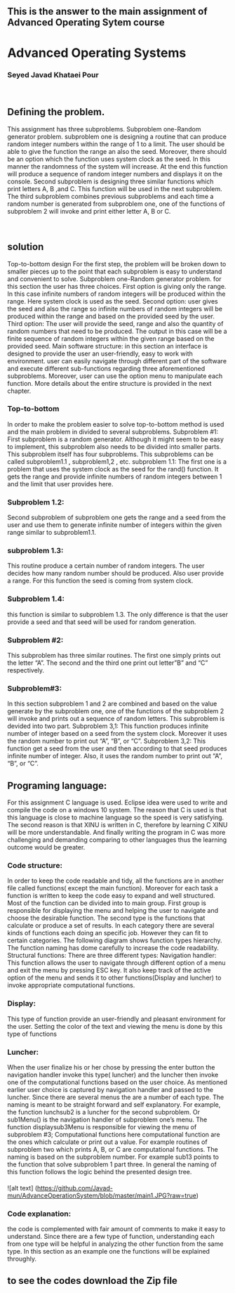 

## This is the answer to the main assignment of Advanced Operating Sytem course

# Advanced Operating Systems





### Seyed Javad Khataei Pour



 
## Defining the problem.
This assignment has three subproblems. 
Subproblem one-Random generator problem.
subproblem one is designing a routine that can produce random integer numbers within the range of 1 to a limit. The user should be able to give the function the range an also the seed. Moreover, there should be an option which the function uses system clock as the seed. In this manner the randomness of the system will increase. At the end this function will produce a sequence of random integer numbers and displays it on the console.
Second subproblem is designing three similar functions which print letters A, B ,and C. This function will be used in the next subproblem.
The third subproblem combines previous subproblems and each time a random number is generated from subproblem one, one of the functions of subproblem 2 will invoke and print either letter A, B or C.

 
## solution
Top-to-bottom design
For the first step, the problem will be broken down to smaller pieces up to the point that each subproblem is easy to understand and convenient to solve.
Subproblem one-Random generator problem.
for this section the user has three choices.
 First option is giving only the range.  In this case infinite numbers of random integers will be produced within the range. Here system clock is used as the seed.
Second option: user gives the seed and also the range so infinite numbers of random integers will be produced within the range and based on the provided seed by the user.
Third option: The user will provide the seed, range and also the quantity of random numbers that need to be produced. The output in this case will be a finite sequence of random integers within the given range based on the provided seed. 
Main software structure: in this section an interface is designed to provide the user an user-friendly, easy to work with environment. user can easily navigate through different part of the software and execute different sub-functions regarding three aforementioned subproblems.  Moreover, user can use the option menu to manipulate each function. More details about the entire structure is provided in the next chapter.

### Top-to-bottom
In order to make the problem easier to solve top-to-bottom method is used and the main problem in divided to several subproblems.
Subproblem #1: 
 First subproblem is a random generator. Although it might seem to be easy to implement, this subproblem also needs to be divided into smaller parts. This subproblem itself has four subproblems. This subproblems can be called subproblem1.1 , subproblem1,2 , etc.
subproblem 1.1:
 The first one is a problem that uses the system clock as the seed for the rand() function. It gets the range and provide infinite numbers of random integers between 1 and the limit that user provides here.
### Subproblem 1.2:
Second subproblem of subproblem one gets the range and a seed from the user and use them to generate infinite number of integers within the given range similar to subproblem1.1.
### subproblem 1.3:
This routine produce a certain number of random integers. The user decides how many random number should be produced. Also user provide a range. For this function the seed is coming from system clock.
### Subproblem 1.4: 
this function is similar to subproblem 1.3. The only difference is that the user provide a seed and that seed will be used for random generation.
### Subproblem #2:
This subproblem has three similar routines. The first one simply prints out the letter “A”. The second and the third one print out letter”B” and “C” respectively.

### Subproblem#3:
In this section subproblem 1 and 2 are combined and based on the value generate by the subproblem one, one of the functions of the subproblem 2 will invoke and prints out a sequence of random letters. This subproblem is devided into two part. 
Subproblem 3,1:
This function produces infinite number of integer based on a seed from the system clock. Moreover it uses the random number to print out “A”, “B”, or “C”.
Subproblem 3,2:
This function get a seed from the user and then according to that seed produces infinite number of integer. Also, it uses the random number to print out “A”, “B”, or “C”.
 
## Programing language:
For this assignment C language is used. Eclipse idea were used to write and compile the code on a windows 10 system. The reason that C is used is that this language is close to machine language so the speed is very satisfying. The second reason is that XINU is written in C, therefore by learning C XINU will be more understandable. And finally writing the program in C was more challenging and demanding comparing to other languages thus the learning outcome would be greater.
### Code structure:
In order to keep the code readable and tidy, all the functions are in another file called functions( except the main function). Moreover for each task a function is written to keep the code easy to expand and well structured. Most of the function can be divided into to main group. First group is responsible for displaying the menu and helping the user to navigate and choose the desirable function. The second type is the functions that calculate or produce a set of results. In each category there are several kinds of functions each doing an specific job. However they can fit to certain categories. The following diagram shows function types hierarchy. The function naming has dome carefully to increase the code readability.
Structural functions: 
There are three different types:
Navigation handler: 
This function allows the user to navigate through different option of a menu and exit the menu by pressing ESC key. It also keep track of the active option of the menu and sends it to other functions(Display and luncher) to invoke appropriate computational functions.
### Display:
This type of function provide an user-friendly and pleasant environment for the user. Setting the color of the text and viewing the menu is done by this type of functions
### Luncher:
When the user finalize his or her chose by pressing the enter button the navigation handler invoke this type( luncher) and the luncher then invoke one of the computational functions based on the user choice. As mentioned earlier user choice is captured by navigation handler and passed to the luncher.
Since there are several menus the are a number of each type. The naming is meant to be straight forward and self explanatory. For example, the function lunchsub2 is a luncher for the second subproblem. Or sub1Menu() is the navigation handler of subproblem one’s menu. The function displaysub3Menu is responsible for viewing the menu of subproblem #3;
Computational functions
here computational function are the ones which calculate or print out a value. For example routines of subproblem two which prints A, B, or C are computational functions.
The naming is based on the subproblem number. For example sub13 points to the function that solve subproblem 1 part three.  In general the naming of this function follows the logic behind the presented design tree.
#### 

![alt text] (https://github.com/Javad-mun/AdvanceOperationSystem/blob/master/main1.JPG?raw=true)
### Code explanation:
the code is complemented with fair amount of comments to make it easy to understand. Since there are a few type of function, understanding each from one type will be helpful in analyzing the other function from the same type.  In this section as an example one the functions will be explained throughly.


## to see the codes download the Zip file
